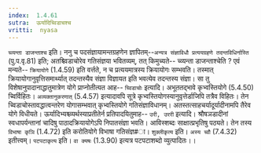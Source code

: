 ```yaml
---
index:  1.4.61
sutra:  ऊर्यादिच्विडाचश्च
vritti:  nyasa
---
```


`च्व्यन्ता डाजन्ताश्च` इति। ननु च पदसंज्ञायामन्तग्रहणेन ज्ञापितम्--`अन्यत्र संज्ञाविधौ प्रत्ययग्रहणे तदन्तविधिर्नास्ति` (पु.प.वृ.81) इति; अतश्च्विडाचोरेव गतिसंज्ञया भवितव्यम्, तत् किमुच्यते-- च्व्यन्ता डाजन्ताश्चेति ? एवं मन्यते-- `क्रियायोगे` (1.4.59) इति वर्त्तते, न च प्रत्ययमात्रस्य क्रियायोगः सम्भवति। तस्मात् क्रियायोगानुवृत्तिसमार्थ्यात् तदन्तस्यैव संज्ञा विज्ञायत इति भवत्येव तदन्तस्य संज्ञा। सा तु विशेषानुपादानाद्धातुमात्रेण योगे प्राप्नोतीत्यत आह-- `च्विडाचोः` इत्यादि। अभूततद्भावे कृभ्वस्तियोगे (5.4.50) च्विर्विहितः। `अव्यक्तानुकरणात्` (5.4.57) इत्यादावपि सूत्रे कृभ्वस्तियोगस्यानुवृत्तेर्डाजिपि तत्रैव विहितः। तेन च्विडाचोस्तावद्धात्वन्तरेण योगासम्भवात् कृभ्वस्तियोगे गतिसंज्ञाविधानम्। अतस्तत्साहचर्यादूर्यादीनामपि तैरेव योगे विधीयते। ऊर्यादिभ्यश्च्व्यर्थस्याप्रतीतेर्न प्रतिपादयितुमाह-- `उरी, उररी` इत्यादि। श्रौषञडादीनां स्वधापर्यन्तानां चादिषु पाठादक्रियायोगेऽपि निपातसंज्ञा भवति। आविस्शब्दः साक्षात्प्रभृतिषु पठ्यते। तेन तस्य `विभाषा कृञि` (1.4.72) इति करोतियोगे विभाषा गतिसंज्ञ#ा। `शुक्लीकृत्य` इति। `अस्य च्वौ` (7.4.32) इतीत्त्वम्। `पटपटाकृत्य` इति। `वा क्यषः` (1.3.90) इत्यत्र पटपटाशब्दो व्युत्पादितः।।

